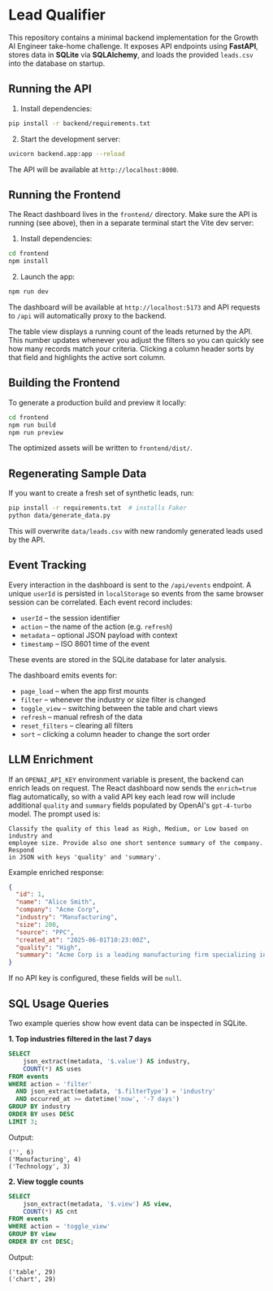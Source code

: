 # Lead Qualifier

This repository contains a minimal backend implementation for the Growth AI Engineer take-home challenge. It exposes API endpoints using **FastAPI**, stores data in **SQLite** via **SQLAlchemy**, and loads the provided `leads.csv` into the database on startup.

## Running the API

1. Install dependencies:

```bash
pip install -r backend/requirements.txt
```

2. Start the development server:

```bash
uvicorn backend.app:app --reload
```

The API will be available at `http://localhost:8000`.

## Running the Frontend

The React dashboard lives in the `frontend/` directory. Make sure the API is
running (see above), then in a separate terminal start the Vite dev server:

1. Install dependencies:

```bash
cd frontend
npm install
```

2. Launch the app:

```bash
npm run dev
```

The dashboard will be available at `http://localhost:5173` and API requests to
`/api` will automatically proxy to the backend.

The table view displays a running count of the leads returned by the API. This
number updates whenever you adjust the filters so you can quickly see how many
records match your criteria. Clicking a column header sorts by that field and
highlights the active sort column.

## Building the Frontend

To generate a production build and preview it locally:

```bash
cd frontend
npm run build
npm run preview
```

The optimized assets will be written to `frontend/dist/`.

## Regenerating Sample Data

If you want to create a fresh set of synthetic leads, run:

```bash
pip install -r requirements.txt  # installs Faker
python data/generate_data.py
```

This will overwrite `data/leads.csv` with new randomly generated leads used by the API.

## Event Tracking

Every interaction in the dashboard is sent to the `/api/events` endpoint. A
unique `userId` is persisted in `localStorage` so events from the same browser
session can be correlated. Each event record includes:

- `userId` – the session identifier
- `action` – the name of the action (e.g. `refresh`)
- `metadata` – optional JSON payload with context
- `timestamp` – ISO 8601 time of the event

These events are stored in the SQLite database for later analysis.

The dashboard emits events for:

- `page_load` – when the app first mounts
- `filter` – whenever the industry or size filter is changed
- `toggle_view` – switching between the table and chart views
- `refresh` – manual refresh of the data
- `reset_filters` – clearing all filters
- `sort` – clicking a column header to change the sort order

## LLM Enrichment

If an `OPENAI_API_KEY` environment variable is present, the backend can enrich
leads on request. The React dashboard now sends the `enrich=true` flag
automatically, so with a valid API key each lead row will include additional
`quality` and `summary` fields populated by OpenAI's `gpt-4-turbo` model. The
prompt used is:

```
Classify the quality of this lead as High, Medium, or Low based on industry and
employee size. Provide also one short sentence summary of the company. Respond
in JSON with keys 'quality' and 'summary'.
```

Example enriched response:

```json
{
  "id": 1,
  "name": "Alice Smith",
  "company": "Acme Corp",
  "industry": "Manufacturing",
  "size": 200,
  "source": "PPC",
  "created_at": "2025-06-01T10:23:00Z",
  "quality": "High",
  "summary": "Acme Corp is a leading manufacturing firm specializing in..."
}
```

If no API key is configured, these fields will be `null`.

## SQL Usage Queries

Two example queries show how event data can be inspected in SQLite.

**1. Top industries filtered in the last 7 days**

```sql
SELECT
    json_extract(metadata, '$.value') AS industry,
    COUNT(*) AS uses
FROM events
WHERE action = 'filter'
  AND json_extract(metadata, '$.filterType') = 'industry'
  AND occurred_at >= datetime('now', '-7 days')
GROUP BY industry
ORDER BY uses DESC
LIMIT 3;
```

Output:

```
('', 6)
('Manufacturing', 4)
('Technology', 3)
```

**2. View toggle counts**

```sql
SELECT
    json_extract(metadata, '$.view') AS view,
    COUNT(*) AS cnt
FROM events
WHERE action = 'toggle_view'
GROUP BY view
ORDER BY cnt DESC;
```

Output:

```
('table', 29)
('chart', 29)
```
